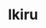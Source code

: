 --- 
title: "Ikiru"
publishdate: "2019-4-27T16:48:46+02:00"
src: "https://365manga.net/manga/ikiru"
image: "https://data.365manga.net/images/thumbnails/19691-ikiru.jpg"
description: "Every night a young woman would try to end her life under the moonlight, on one night she meets a man..."
---